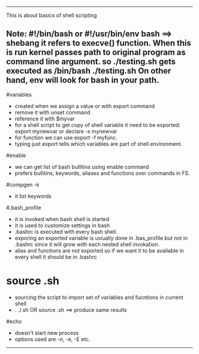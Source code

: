 -------------------------------------------------------------------------------------------------------------
This is about basics of shell scripting

Note: #!/bin/bash or #!/usr/bin/env bash   ==> shebang it refers to execve() function. When this is run kernel passes path to original program as command line argument.
so ./testing.sh gets executed as /bin/bash ./testing.sh
On other hand, env will look for bash in your path.
-------------------------------------------------------------------------------------------------------------
#variables
- created when we assign a value or with export command
- remove it with unset command 
- reference it with $myvar 
- for a shell script to get copy of shell variable it need to be exported: export mynewvar or declare -x mynewvar
- for function we can use export -f myfunc.
- typing just export tells which variables are part of shell environment. 

#enable
- we can get list of bash bullitins using enable command 
- prefers bullitins, keywords, aliases and functions over commands in FS. 

#compgen -k
- it list keywords 

#.bash_profile
- it is invoked when bash  shell is started
- it is used to customize settings in bash
- .bashrc is executed with every bash shell. 
- exporing an exported variable is usiually done in .bas_profile but not in .bashrc since it will grow with each nested shell invokation. 
- alias and functions are not exported so if we want it to be available in every shell it should be in .bashrc

# source <mysciprt>.sh
- sourcing the script to import set of variables and fucntions in current shell
- . ./<mysciprt>.sh   OR  source <mysciprt>.sh ==> produce same results

#echo
- doesn't start new process
- options used are -n, -e, -E etc.
-------------------------------------------------------------------------------------------------------------





